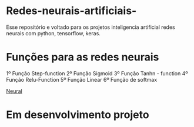 # Redes-neurais-artificiais-
Esse repositório e voltado para os projetos inteligencia artificial redes neurais com python, tensorflow, keras.

# Funções para as redes neurais
1º Função Step-function
2º Função Sigmoid
3º Função Tanhn - function
4º Função Relu-Function
5º Função Linear
6º Função de softmax

[Neural](https://github.com/RafaelGallo/Redes-neurais-artificiais-/blob/master/001.gif)

# Em desenvolvimento projeto
